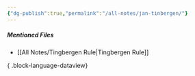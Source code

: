```yaml
---
{"dg-publish":true,"permalink":"/all-notes/jan-tinbergen/"}
---
```


##### Mentioned Files
- [[All Notes/Tingbergen Rule\|Tingbergen Rule]]

{ .block-language-dataview}
